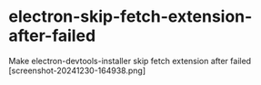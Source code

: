 # electron-skip-fetch-extension-after-failed
Make electron-devtools-installer  skip fetch extension after failed
[screenshot-20241230-164938.png]
